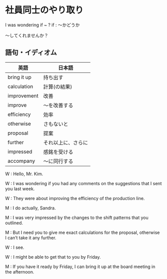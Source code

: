 # 社員同士のやり取り

I was wondering if ~ ?  if : 〜かどうか

〜してくれませんか？

## 語句・イディオム

| 英語 | 日本語 |
| --- | --- |
| bring it up | 持ち出す |
| calculation | 計算(の結果) |
| improvement | 改善 |
| improve | 〜を改善する |
| efficiency | 効率 |
| otherwise | さもないと |
| proposal | 提案 |
| further | それ以上に、さらに |
| impressed | 感銘を受ける |
| accompany | 〜に同行する |

W : Hello, Mr. Kim.

W : I was wondering if you had any comments on the suggestions that I sent you last week.

W : They were about improving the efficiency of the production line.

M : I do actually, Sandra.

M : I was very impressed by the changes to the shift patterns that you outlined.

M : But I need you to give me exact calculations for the proposal, otherwise I can’t take it any further.

W : I see.

W : I might be able to get that to you by Friday.

M : If you have it ready by Friday, I can bring it up at the board meeting in the afternoon.
